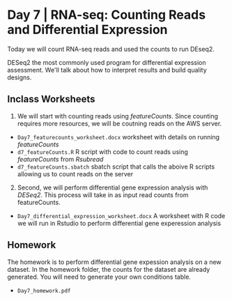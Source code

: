 # Day 7 | RNA-seq: Counting Reads and Differential Expression

Today we will count RNA-seq reads and used the counts to run DEseq2.

DESeq2 the most commonly used program for differential expression assessment. We'll talk about how to interpret results and build quality designs.

## Inclass Worksheets

1. We will start with counting reads using *featureCounts*. Since counting requires more resources, we will be coutning reads on the AWS server. 

- `Day7_featurecounts_worksheet.docx` worksheet with details on running *featureCounts*
- `d7_featureCounts.R` R script with code to count reads using *featureCounts* from *Rsubread*
- `d7_featureCounts.sbatch` sbatch script that calls the aboive R scripts allowing us to count reads on the server

2. Second, we will perform differential gene expression analysis with *DESeq2*. This process will take in as input read counts from featureCounts.

- `Day7_differential_expression_worksheet.docx` A worksheet with R code we will run in Rstudio to perform differential gene experession analysis

## Homework

The homework is to perform differential gene expession analysis on a new dataset. In the homework folder, the counts for the dataset are already generated. You will need to generate your own conditions table.

- `Day7_homework.pdf`
